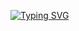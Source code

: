[![Typing SVG](https://readme-typing-svg.herokuapp.com?color=25A455&background=A5BFFF00&center=yanl%C4%B1%C5%9F&vCenter=yanl%C4%B1%C5%9F&lines=Hi+everyone%2C+my+name+is+%C4%B0rem+;Welcome+to+my+GitHub+profil)](https://git.io/typing-svg)
